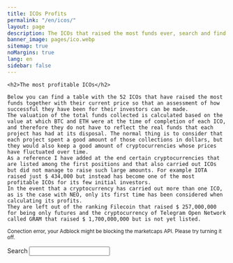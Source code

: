 ```yaml
---
title: ICOs Profits
permalink: "/en/icos/"
layout: page
description: The ICOs that raised the most funds ever, search and find the most profitable ICOs.
banner_image: pages/ico.webp
sitemap: true
noMargins: true
lang: en
sidebar: false
---
```




<div class="entry-content">

    <h2>The most profitable ICOs</h2>

    Below you can find a table with the 52 ICOs that have raised the most funds together with their current price so that an assessment of how successful they have been for their investors can be made.
    The valuation of the total funds collected is calculated based on the value at which BTC and ETH were at the time of completion of each ICO, and therefore they do not have to reflect the real funds that each project has had at its disposal. The normal thing is to consider that each project spent a good amount of those collections in dollars, but they would also keep a good amount of cryptocurrencies whose prices have fluctuated over time.
    As a reference I have added at the end certain cryptocurrencies that are listed among the first positions and that also carried out ICOs but did not manage to raise such large amounts. For example IOTA raised just $ 434,000 but instead has become one of the most profitable ICOs for its few initial investors.
    In the event that a cryptocurrency has carried out more than one ICO, as is the case with NEO, only its first time has been considered when calculating its profits.
    They are left out of the ranking Filecoin that raised $ 257,000,000 for being only futures and the cryptocurrency of Telegram Open Network called GRAM that raised $ 1,700,000,000 but is not yet listed. 
</div>

<small class="error api-error">Conection error, your Adblock might be blocking the marketcaps API. Please try turning it off.</small>
<div class="marketcaps-table-top">
    <div class="marketcaps-table-filter">
        <label>
            Search
            <input type="search" id="marketcaps-filter-input">
        </label>
    </div>
</div>

<table id="marketcaps-table" class="display" width="100%"></table>

<script type="text/javascript" src="{{ site.baseurl }}/js/jquery.js?{{site.time | date: '%s%N'}}"></script>

<script type="text/javascript" src="https://cdn.datatables.net/v/dt/dt-1.10.16/datatables.min.js"></script>
<script type="text/javascript" src="https://cdn.datatables.net/plug-ins/1.10.16/api/processing().js"></script>
<script type="text/javascript" src="https://cdn.datatables.net/responsive/2.2.1/js/dataTables.responsive.min.js"></script>

<script>
    const coins = {{ site.data.coins | jsonify }};
    const icos = {{ site.data.icos | jsonify }};
</script>

<script type="text/javascript" src="{{ site.baseurl }}/js/lang.js?{{site.time | date: '%s%N'}}"></script>
<script type="text/javascript" src="{{ site.baseurl }}/js/icos.js?{{site.time | date: '%s%N'}}"></script>
